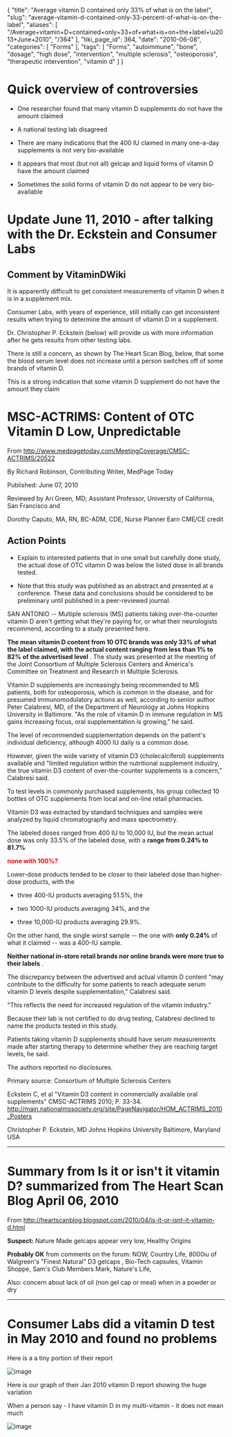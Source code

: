 {
    "title": "Average vitamin D contained only 33% of what is on the label",
    "slug": "average-vitamin-d-contained-only-33-percent-of-what-is-on-the-label",
    "aliases": [
        "/Average+vitamin+D+contained+only+33+of+what+is+on+the+label+\u2013+June+2010",
        "/364"
    ],
    "tiki_page_id": 364,
    "date": "2010-06-08",
    "categories": [
        "Forms"
    ],
    "tags": [
        "Forms",
        "autoimmune",
        "bone",
        "dosage",
        "high dose",
        "intervention",
        "multiple sclerosis",
        "osteoporosis",
        "therapeutic intervention",
        "vitamin d"
    ]
}


# Quick overview of controversies

* One researcher found that many vitamin D supplements do not have the amount claimed

* A national testing lab disagreed

* There are many indications that the 400 IU claimed in many one-a-day supplements is not very bio-available

* It appears that most (but not all) gelcap and liquid forms of vitamin D have the amount claimed

* Sometimes the solid forms of vitamin D do not appear to be very bio-available

# Update June 11, 2010 - after talking with the Dr. Eckstein and Consumer Labs

## Comment by VitaminDWiki

It is apparently difficult to get consistent measurements of vitamin D when it is in a supplement mix.

Consumer Labs, with years of experience, still initially can get inconsistent results when trying to determine the amount of vitamin D in a supplement.

Dr. Christopher P. Eckstein (below) will provide us with more information after he gets results from other testing labs.

There is still a concern, as shown by The Heart Scan Blog, below, that some the blood serum level does not increase until a person switches off of some brands of vitamin D.

This is a strong indication that some vitamin D supplement do not have the amount they claim

# MSC-ACTRIMS: Content of OTC Vitamin D Low, Unpredictable

From http://www.medpagetoday.com/MeetingCoverage/CMSC-ACTRIMS/20522

By Richard Robinson, Contributing Writer, MedPage Today

Published: June 07, 2010

Reviewed by Ari Green, MD; Assistant Professor, University of California, San Francisco and

Dorothy Caputo, MA, RN, BC-ADM, CDE, Nurse Planner 	Earn CME/CE credit

## Action Points

* Explain to interested patients that in one small but carefully done study, the actual dose of OTC vitamin D was below the listed dose in all brands tested.

* Note that this study was published as an abstract and presented at a conference. These data and conclusions should be considered to be preliminary until published in a peer-reviewed journal.

SAN ANTONIO -- Multiple sclerosis (MS) patients taking over-the-counter vitamin D aren't getting what they're paying for, or what their neurologists recommend, according to a study presented here.

 **The mean vitamin D content from 10 OTC brands was only 33% of what the label claimed, with the actual content ranging from less than 1% to 82% of the advertised level** . The study was presented at the meeting of the Joint Consortium of Multiple Sclerosis Centers and America's Committee on Treatment and Research in Multiple Sclerosis.

Vitamin D supplements are increasingly being recommended to MS patients, both for osteoporosis, which is common in the disease, and for presumed immunomodulatory actions as well, according to senior author Peter Calabresi, MD, of the Department of Neurology at Johns Hopkins University in Baltimore. "As the role of vitamin D in immune regulation in MS gains increasing focus, oral supplementation is growing," he said.

The level of recommended supplementation depends on the patient's individual deficiency, although 4000 IU daily is a common dose.

However, given the wide variety of vitamin D3 (cholecalciferol) supplements available and "limited regulation within the nutritional supplement industry, the true vitamin D3 content of over-the-counter supplements is a concern," Calabresi said.

To test levels in commonly purchased supplements, his group collected 10 bottles of OTC supplements from local and on-line retail pharmacies. 

Vitamin D3 was extracted by standard techniques and samples were analyzed by liquid chromatography and mass spectrometry.

The labeled doses ranged from 400 IU to 10,000 IU, but the mean actual dose was only 33.5% of the labeled dose, with a  **range from 0.24% to 81.7%**  

 **<span style="color:#F00;">none with 100%?</span>** 

Lower-dose products tended to be closer to their labeled dose than higher-dose products, with the 

* three 400-IU products averaging 51.5%, the 

* two 1000-IU products averaging 34%, and the 

* three 10,000-IU products averaging 29.9%.

On the other hand, the single worst sample -- the one with  **only 0.24%** of what it claimed -- was a 400-IU sample.

 **Neither national in-store retail brands nor online brands were more true to their labels** .

The discrepancy between the advertised and actual vitamin D content "may contribute to the difficulty for some patients to reach adequate serum vitamin D levels despite supplementation," Calabresi said.

"This reflects the need for increased regulation of the vitamin industry." 

Because their lab is not certified to do drug testing, Calabresi declined to name the products tested in this study. 

Patients taking vitamin D supplements should have serum measurements made after starting therapy to determine whether they are reaching target levels, he said.

The authors reported no disclosures.

Primary source: Consortium of Multiple Sclerosis Centers

Eckstein C, et al "Vitamin D3 content in commercially available oral supplements" CMSC-ACTRIMS 2010; P. 33-34.  http://main.nationalmssociety.org/site/PageNavigator/HOM_ACTRIMS_2010_Posters 

Christopher P. Eckstein, MD Johns Hopkins University Baltimore, Maryland USA 

---

# Summary from Is it or isn't it vitamin D?  summarized from The Heart Scan Blog  April 06, 2010

From http://heartscanblog.blogspot.com/2010/04/is-it-or-isnt-it-vitamin-d.html 

 **Suspect:** Nature Made gelcaps appear very low, Healthy Origins

 **Probably OK**  from comments on the forum: NOW, Country Life,  8000iu of Walgreen's "Finest Natural" D3 gelcaps ,  Bio-Tech capsules, Vitamin Shoppe, Sam's Club Members Mark, Nature's Life,

Also: concern about lack of oil (non gel cap or meal) when in a powder or dry 

---

# Consumer Labs did a vitamin D test in May 2010 and found no problems

Here is a a tiny portion of their report

<img src="https://d378j1rmrlek7x.cloudfront.net/attachments/png/vit-d-cl.png" alt="image">

Here is our graph of their Jan 2010 vitamin D report showing the huge variation

When a person say - I have vitamin D in my multi-vitamin - it does not mean much

<img src="/attachments/d3.mock.jpg" alt="image">